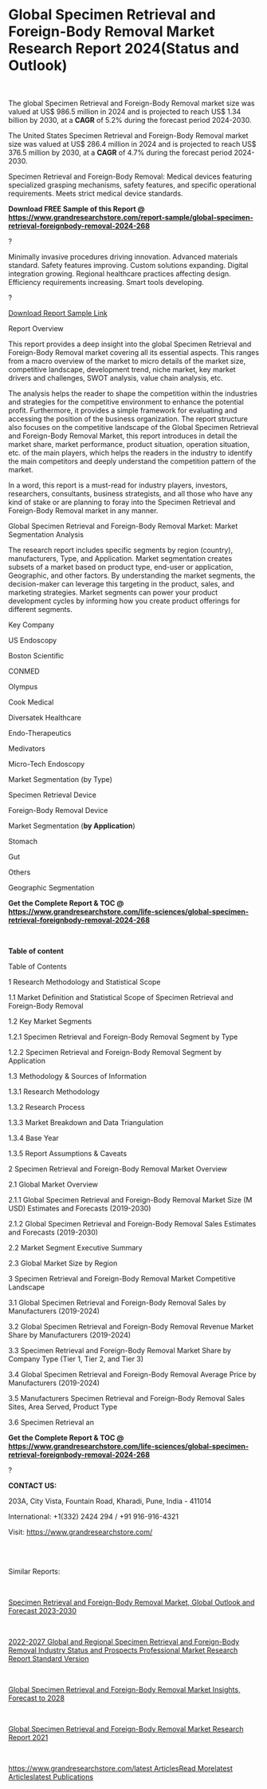 <h1>Global Specimen Retrieval and Foreign-Body Removal Market Research Report 2024(Status and Outlook)</h1><br/><p>The global Specimen Retrieval and Foreign-Body Removal market size was valued at US$ 986.5 million in 2024 and is projected to reach US$ 1.34 billion by 2030, at a <strong>CAGR</strong> of 5.2% during the forecast period 2024-2030.</p>
 
 
 
 <p>The United States Specimen Retrieval and Foreign-Body Removal market size was valued at US$ 286.4 million in 2024 and is projected to reach US$ 376.5 million by 2030, at a <strong>CAGR</strong> of 4.7% during the forecast period 2024-2030.</p>
 
 
 
 <p>Specimen Retrieval and Foreign-Body Removal: Medical devices featuring specialized grasping mechanisms, safety features, and specific operational requirements. Meets strict medical device standards.</p>
 
 
 
 <div><b>Download FREE Sample of this Report @ <a href="https://www.grandresearchstore.com/report-sample/global-specimen-retrieval-foreignbody-removal-2024-268">https://www.grandresearchstore.com/report-sample/global-specimen-retrieval-foreignbody-removal-2024-268</a></b></div>
 
 
 
 <p>? </p>
 
 
 
 <p>Minimally invasive procedures driving innovation. Advanced materials standard. Safety features improving. Custom solutions expanding. Digital integration growing. Regional healthcare practices affecting design. Efficiency requirements increasing. Smart tools developing.</p>
 
 
 
 <p>? </p>
 
 
 
 <p><a href="https://www.grandresearchstore.com/mr-admin/report-sample/global-specimen-retrieval-foreignbody-removal-2024-268">Download Report Sample Link</a></p>
 
 
 
 <p>Report Overview</p>
 
 
 
 <p>This report provides a deep insight into the global Specimen Retrieval and Foreign-Body Removal market covering all its essential aspects. This ranges from a macro overview of the market to micro details of the market size, competitive landscape, development trend, niche market, key market drivers and challenges, SWOT analysis, value chain analysis, etc.</p>
 
 
 
 <p>The analysis helps the reader to shape the competition within the industries and strategies for the competitive environment to enhance the potential profit. Furthermore, it provides a simple framework for evaluating and accessing the position of the business organization. The report structure also focuses on the competitive landscape of the Global Specimen Retrieval and Foreign-Body Removal Market, this report introduces in detail the market share, market performance, product situation, operation situation, etc. of the main players, which helps the readers in the industry to identify the main competitors and deeply understand the competition pattern of the market.</p>
 
 
 
 <p>In a word, this report is a must-read for industry players, investors, researchers, consultants, business strategists, and all those who have any kind of stake or are planning to foray into the Specimen Retrieval and Foreign-Body Removal market in any manner.</p>
 
 
 
 <p>Global Specimen Retrieval and Foreign-Body Removal Market: Market Segmentation Analysis</p>
 
 
 
 <p>The research report includes specific segments by region (country), manufacturers, Type, and Application. Market segmentation creates subsets of a market based on product type, end-user or application, Geographic, and other factors. By understanding the market segments, the decision-maker can leverage this targeting in the product, sales, and marketing strategies. Market segments can power your product development cycles by informing how you create product offerings for different segments.</p>
 
 
 
 <p>Key Company</p>
 
 
 
 <p>US Endoscopy</p>
 
 
 
 <p>Boston Scientific</p>
 
 
 
 <p>CONMED</p>
 
 
 
 <p>Olympus</p>
 
 
 
 <p>Cook Medical</p>
 
 
 
 <p>Diversatek Healthcare</p>
 
 
 
 <p>Endo-Therapeutics</p>
 
 
 
 <p>Medivators</p>
 
 
 
 <p>Micro-Tech Endoscopy</p>
 
 
 
 <p>Market Segmentation (by Type)</p>
 
 
 
 <p>Specimen Retrieval Device</p>
 
 
 
 <p>Foreign-Body Removal Device</p>
 
 
 
 <p>Market Segmentation (<strong>by Application</strong>)</p>
 
 
 
 <p>Stomach</p>
 
 
 
 <p>Gut</p>
 
 
 
 <p>Others</p>
 
 
 
 <p>Geographic Segmentation</p>
 
 
 
 <div><b>Get the Complete Report & TOC @ <a href="https://www.grandresearchstore.com/life-sciences/global-specimen-retrieval-foreignbody-removal-2024-268">https://www.grandresearchstore.com/life-sciences/global-specimen-retrieval-foreignbody-removal-2024-268</a></b></div>
 
 
 
 <p><br />
 
 <b>Table of content</b></p>
 
 
 
 <p>Table of Contents<br />
 
 1 Research Methodology and Statistical Scope<br />
 
 1.1 Market Definition and Statistical Scope of Specimen Retrieval and Foreign-Body Removal<br />
 
 1.2 Key Market Segments<br />
 
 1.2.1 Specimen Retrieval and Foreign-Body Removal Segment by Type<br />
 
 1.2.2 Specimen Retrieval and Foreign-Body Removal Segment by Application<br />
 
 1.3 Methodology & Sources of Information<br />
 
 1.3.1 Research Methodology<br />
 
 1.3.2 Research Process<br />
 
 1.3.3 Market Breakdown and Data Triangulation<br />
 
 1.3.4 Base Year<br />
 
 1.3.5 Report Assumptions & Caveats<br />
 
 2 Specimen Retrieval and Foreign-Body Removal Market Overview<br />
 
 2.1 Global Market Overview<br />
 
 2.1.1 Global Specimen Retrieval and Foreign-Body Removal Market Size (M USD) Estimates and Forecasts (2019-2030)<br />
 
 2.1.2 Global Specimen Retrieval and Foreign-Body Removal Sales Estimates and Forecasts (2019-2030)<br />
 
 2.2 Market Segment Executive Summary<br />
 
 2.3 Global Market Size by Region<br />
 
 3 Specimen Retrieval and Foreign-Body Removal Market Competitive Landscape<br />
 
 3.1 Global Specimen Retrieval and Foreign-Body Removal Sales by Manufacturers (2019-2024)<br />
 
 3.2 Global Specimen Retrieval and Foreign-Body Removal Revenue Market Share by Manufacturers (2019-2024)<br />
 
 3.3 Specimen Retrieval and Foreign-Body Removal Market Share by Company Type (Tier 1, Tier 2, and Tier 3)<br />
 
 3.4 Global Specimen Retrieval and Foreign-Body Removal Average Price by Manufacturers (2019-2024)<br />
 
 3.5 Manufacturers Specimen Retrieval and Foreign-Body Removal Sales Sites, Area Served, Product Type<br />
 
 3.6 Specimen Retrieval an</p>
 
 
 
 <div><b>Get the Complete Report & TOC @ <a href="https://www.grandresearchstore.com/life-sciences/global-specimen-retrieval-foreignbody-removal-2024-268">https://www.grandresearchstore.com/life-sciences/global-specimen-retrieval-foreignbody-removal-2024-268</a></b></div>
 
 
 
 <p>? </p>
 
 
 
 <p><b>CONTACT US:</b><br />
 
 203A, City Vista, Fountain Road, Kharadi, Pune, India - 411014<br />
 
 International: +1(332) 2424 294 / +91 916-916-4321<br />
 
 Visit: <a href="https://www.grandresearchstore.com/">https://www.grandresearchstore.com/</a><br />
 
 <br />
 
 <br />
 
 Similar Reports:<br />
 
 <br />
 
 <a href="https://www.grandresearchstore.com/life-sciences/global-specimen-retrieval-foreignbody-removal-forecast-2023-2030-163">Specimen Retrieval and Foreign-Body Removal Market, Global Outlook and Forecast 2023-2030</a><br />
 
 <br />
 
 <a href="https://www.grandresearchstore.com/life-sciences/global-regional-specimen-retrieval-foreignbody-removal-2022-2027-455">2022-2027 Global and Regional Specimen Retrieval and Foreign-Body Removal Industry Status and Prospects Professional Market Research Report Standard Version</a><br />
 
 <br />
 
 <a href="https://www.grandresearchstore.com/life-sciences/global-specimen-retrieval-foreignbody-removal-2028-916">Global Specimen Retrieval and Foreign-Body Removal Market Insights, Forecast to 2028</a><br />
 
 <br />
 
 <a href="https://www.grandresearchstore.com/life-sciences/global-specimen-retrieval-foreignbody-removal-2021-350">Global Specimen Retrieval and Foreign-Body Removal Market Research Report 2021</a><br />
 
 <br />
 
 <a href="https://gyeongbokgung.com">https://www.grandresearchstore.com/</a><a href="https://hallyeomaritime.com">latest Articles</a><a href="https://jingwansa.com">Read More</a><a href="https://nguoiviet.jp/">latest Articles</a><a href="https://www.intelmarketresearch.com/">latest Publications</a></p>